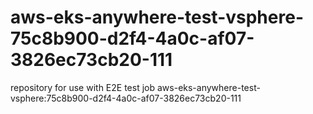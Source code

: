 # aws-eks-anywhere-test-vsphere-75c8b900-d2f4-4a0c-af07-3826ec73cb20-111
repository for use with E2E test job aws-eks-anywhere-test-vsphere:75c8b900-d2f4-4a0c-af07-3826ec73cb20-111
